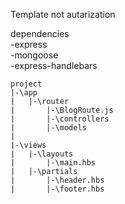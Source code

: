 Template not autarization

dependencies  
-express  
-mongoose  
-express-handlebars  

```
project
|-\app
|	|-\router
|		|-\BlogRoute.js
|		|-\controllers
|		|-\models
|
|-\views
|	|-\layouts
|		|-\main.hbs
|	|-\partials
|		|-\header.hbs
|		|-\footer.hbs
```